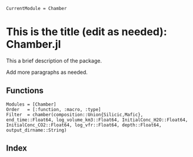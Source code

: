 ```@meta
CurrentModule = Chamber
```

# This is the title (edit as needed): Chamber.jl

This a brief description of the package.

Add more paragraphs as needed.

## Functions
```@autodocs
Modules = [Chamber]
Order   = [:function, :macro, :type]
Filter  = chamber(composition::Union{Silicic,Mafic}, end_time::Float64, log_volume_km3::Float64, InitialConc_H2O::Float64, InitialConc_CO2::Float64, log_vfr::Float64, depth::Float64, output_dirname::String)
```

## Index
```@index
```
